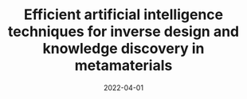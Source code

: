 ---
title: "Efficient artificial intelligence techniques for inverse design and knowledge discovery in metamaterials"
collection: publications
pubtype: 'Conference' 
permalink: /publication/2022-04-01-inverse-design
date: 2022-04-01
venue: 'The Journal of the Acoustical Society of America'
paperurl: 'https://doi.org/10.1121/10.0011238'
citation: 'Zandehshahvar, M., Kiarashinejad, Y., Hadighe Javani, M., Zhu, M., Brown, T., *Daqian Bao* & Adibi, A. (2022). "Efficient artificial intelligence techniques for inverse design and knowledge discovery in metamaterials." <i>The Journal of the Acoustical Society of America 151</i>, A254-A254.'
---